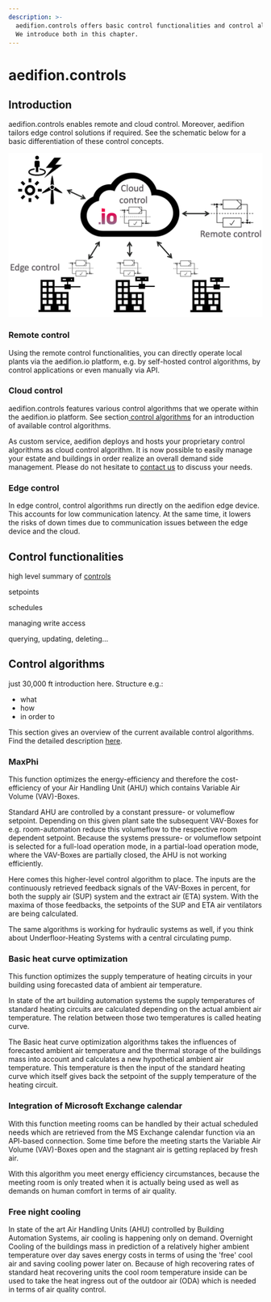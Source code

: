 ```yaml
---
description: >-
  aedifion.controls offers basic control functionalities and control algorithms.
  We introduce both in this chapter.
---
```


# aedifion.controls

## Introduction

aedifion.controls enables remote and cloud control. Moreover, aedifion tailors edge control solutions if required. See the schematic below for a basic differentiation of these control concepts.



![Differentiation of control concepts](.gitbook/assets/bildschirmfoto-2019-02-28-um-12.46.03.png)

### Remote control

Using the remote control functionalities, you can directly operate local plants via the aedifion.io platform, e.g. by self-hosted control algorithms, by control applications or even manually via API.

### Cloud control

aedifion.controls features various control algorithms that we operate within the aedifion.io platform. See section[ control algorithms](aedifion.controls.md#control-algorithms) for an introduction of available control algorithms.

As custom service, aedifion deploys and hosts your proprietary control algorithms as cloud control algorithm. It is now possible to easily manage your estate and buildings in order realize an overall demand side management. Please do not hesitate to [contact us](contact.md) to discuss your needs. 

### Edge control

In edge control, control algorithms run directly on the aedifion edge device. This accounts for low communication latency. At the same time, it lowers the risks of down times due to communication issues between the edge device and the cloud. 

## Control functionalities

high level summary of [controls](developers/api-documentation/guides-and-tutorials/setpoints-and-schedules.md)

setpoints

schedules

managing write access

querying, updating, deleting...

## Control algorithms

just 30,000 ft introduction here. Structure e.g.:

* what
* how
* in order to

This section gives an overview of the current available control algorithms.   
Find the detailed description [here](engineers/specifications/controls.md).

### MaxPhi

This function optimizes the energy-efficiency and therefore the cost-efficiency of your Air Handling Unit \(AHU\) which contains Variable Air Volume \(VAV\)-Boxes. 

Standard AHU are controlled by a constant pressure- or volumeflow setpoint. Depending on this given plant sate the subsequent VAV-Boxes for e.g. room-automation reduce this volumeflow to the respective room dependent setpoint. Because the systems pressure- or volumeflow setpoint is selected for a full-load operation mode, in a partial-load operation mode, where the VAV-Boxes are partially closed, the AHU is not working efficiently. 

Here comes this higher-level control algorithm to place. The inputs are the continuously retrieved feedback signals of the VAV-Boxes in percent, for both the supply air \(SUP\) system and the extract air \(ETA\) system. With the maxima of those feedbacks, the setpoints of the SUP and ETA air ventilators are being calculated.

The same algorithms is working for hydraulic systems as well, if you think about Underfloor-Heating Systems with a central circulating pump.

### Basic heat curve optimization

This function optimizes the supply temperature of heating circuits in your building using forecasted data of ambient air temperature.

In state of the art building automation systems the supply temperatures of standard heating circuits are calculated depending on the actual ambient air temperature. The relation between those two temperatures is called heating curve. 

The Basic heat curve optimization algorithms takes the influences of forecasted ambient air temperature and the thermal storage of the buildings mass into account and calculates a new hypothetical ambient air temperature. This temperature is then the input of the standard heating curve which itself gives back the setpoint of the supply temperature of the heating circuit.

### Integration of Microsoft Exchange calendar

With this function meeting rooms can be handled by their actual scheduled needs which are retrieved from the MS Exchange calendar function via an API-based connection. Some time before the meeting starts the Variable Air Volume \(VAV\)-Boxes open and the stagnant air is getting replaced by fresh air. 

With this algorithm you meet energy efficiency circumstances, because the meeting room is only treated when it is actually being used as well as demands on human comfort in terms of air quality. 

### Free night cooling

In state of the art Air Handling Units \(AHU\) controlled by Building Automation Systems, air cooling is happening only on demand. Overnight Cooling of the buildings mass in prediction of a relatively higher ambient temperature over day saves energy costs in terms of using the 'free' cool air and saving cooling power later on. Because of high recovering rates of standard heat recovering units the cool room temperature inside can be used to take the heat ingress out of the outdoor air \(ODA\) which is needed in terms of air quality control.

